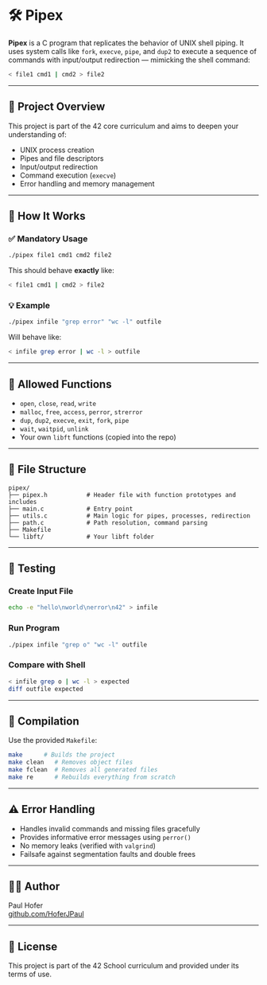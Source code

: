 # 🛠️ Pipex

**Pipex** is a C program that replicates the behavior of UNIX shell piping. It uses system calls like `fork`, `execve`, `pipe`, and `dup2` to execute a sequence of commands with input/output redirection — mimicking the shell command:

```bash
< file1 cmd1 | cmd2 > file2
```

---

## 📌 Project Overview

This project is part of the 42 core curriculum and aims to deepen your understanding of:

- UNIX process creation
- Pipes and file descriptors
- Input/output redirection
- Command execution (`execve`)
- Error handling and memory management

---

## 🚀 How It Works

### ✅ Mandatory Usage

```bash
./pipex file1 cmd1 cmd2 file2
```

This should behave **exactly** like:

```bash
< file1 cmd1 | cmd2 > file2
```

### 💡 Example

```bash
./pipex infile "grep error" "wc -l" outfile
```

Will behave like:

```bash
< infile grep error | wc -l > outfile
```

---

## 🔧 Allowed Functions

- `open`, `close`, `read`, `write`
- `malloc`, `free`, `access`, `perror`, `strerror`
- `dup`, `dup2`, `execve`, `exit`, `fork`, `pipe`
- `wait`, `waitpid`, `unlink`
- Your own `libft` functions (copied into the repo)

---

## 📁 File Structure

```
pipex/
├── pipex.h           # Header file with function prototypes and includes
├── main.c            # Entry point
├── utils.c           # Main logic for pipes, processes, redirection
├── path.c            # Path resolution, command parsing
├── Makefile
└── libft/            # Your libft folder
```

---

## 🧪 Testing

### Create Input File

```bash
echo -e "hello\nworld\nerror\n42" > infile
```

### Run Program

```bash
./pipex infile "grep o" "wc -l" outfile
```

### Compare with Shell

```bash
< infile grep o | wc -l > expected
diff outfile expected
```

---

## 📌 Compilation

Use the provided `Makefile`:

```bash
make      # Builds the project
make clean   # Removes object files
make fclean  # Removes all generated files
make re      # Rebuilds everything from scratch
```

---

## ⚠️ Error Handling

- Handles invalid commands and missing files gracefully
- Provides informative error messages using `perror()`
- No memory leaks (verified with `valgrind`)
- Failsafe against segmentation faults and double frees

---

## 👨‍💻 Author

Paul Hofer  
[github.com/HoferJPaul](https://github.com/HoferJPaul)

---

## 📜 License

This project is part of the 42 School curriculum and provided under its terms of use.
